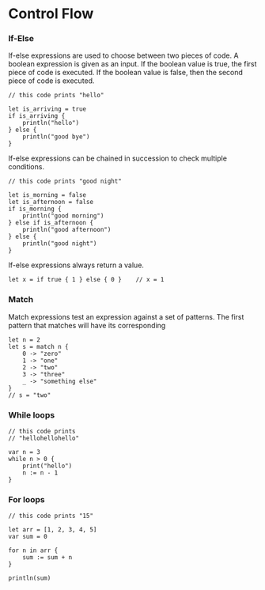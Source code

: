 # Control Flow

### If-Else

If-else expressions are used to choose between two pieces of code.
A boolean expression is given as an input. If the boolean value is true, the first piece of code is executed. If the
boolean value is false, then the second piece of code is executed.

```
// this code prints "hello"

let is_arriving = true
if is_arriving {
    println("hello")
} else {
    println("good bye")
}

```

If-else expressions can be chained in succession to check multiple conditions.

```
// this code prints "good night"

let is_morning = false
let is_afternoon = false
if is_morning {
    println("good morning")
} else if is_afternoon {
    println("good afternoon")
} else {
    println("good night")
}
```

If-else expressions always return a value.

```
let x = if true { 1 } else { 0 }    // x = 1
```

### Match

Match expressions test an expression against a set of patterns.
The first pattern that matches will have its corresponding

```
let n = 2
let s = match n {
    0 -> "zero"
    1 -> "one"
    2 -> "two"
    3 -> "three"
    _ -> "something else"
}
// s = "two"

```

### While loops

```
// this code prints
// "hellohellohello"

var n = 3
while n > 0 {
    print("hello")
    n := n - 1
}
```

### For loops

```
// this code prints "15"

let arr = [1, 2, 3, 4, 5]
var sum = 0

for n in arr {
    sum := sum + n
}

println(sum)
```
